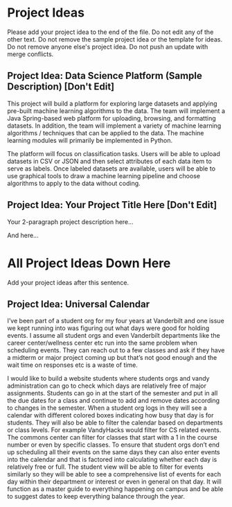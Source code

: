 # Project Ideas

Please add your project idea to the end of the file. Do not edit any of the other text. Do not remove the sample project idea or the template for ideas. Do not remove anyone else's project idea. Do not push an update with merge conflicts.

## Project Idea: Data Science Platform (Sample Description) [Don't Edit]

This project will build a platform for exploring large datasets and applying pre-built machine learning algorithms to the data. The team will implement a Java Spring-based web platform for uploading, browsing, and formatting datasets. In addition, the team will implement a variety of machine learning algorithms / techniques that can be applied to the data. The machine learning modules will primarily be implemented in Python. 

The platform will focus on classification tasks. Users will be able to upload datasets in CSV or JSON and then select attributes of each data item to serve as labels. Once labeled datasets are available, users will be able to use graphical tools to draw a machine learning pipeline and choose algorithms to apply to the data without coding.

## Project Idea: Your Project Title Here [Don't Edit]

Your 2-paragraph project description here...

And here...

# All Project Ideas Down Here

Add your project ideas after this sentence. 

## Project Idea: Universal Calendar 

I’ve been part of a student org for my four years at Vanderbilt and one issue we kept running into was figuring out what days were good for holding events. I assume all student orgs and even Vanderbilt departments like the career center/wellness center etc run into the same problem when scheduling events. They can reach out to a few classes and ask if they have a midterm or major project coming up but that’s not good enough and the wait time on responses etc is a waste of time. 

I would like to build a website students where students orgs and vandy administration can go to check which days are relatively free of major assignments. Students can go in at the start of the semester and put in all the due dates for a class and continue to add and remove dates according to changes in the semester. When a student org logs in they will see a calendar with different colored boxes indicating how busy that day is for students. They will also be able to filter the calendar based on departments or class levels. For example VandyHacks would filter for CS related events. The commons center can filter for classes that start with a 1 in the course number or even by specific classes. To ensure that student orgs don’t end up scheduling all their events on the same days they can also enter events into the calendar and that is factored into calculating whether each day is relatively free or full. The student view will be able to filter for events similarly so they will be able to see a comprehensive list of events for each day within their department or interest or even in general on that day. It will function as a master guide to everything happening on campus and be able to suggest dates to keep everything balance through the year. 
